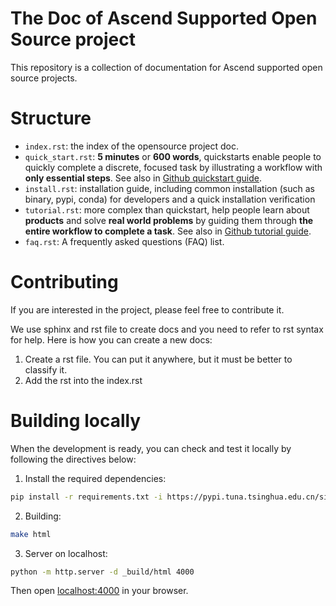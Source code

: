 # The Doc of Ascend Supported Open Source project

This repository is a collection of documentation for Ascend supported open source projects.

# Structure

- `index.rst`: the index of the opensource project doc.
- `quick_start.rst`: **5 minutes** or **600 words**, quickstarts enable people to quickly complete a discrete, focused task by illustrating a workflow with **only essential steps**. See also in [Github quickstart guide](https://docs.github.com/en/contributing/style-guide-and-content-model/quickstart-content-type).
- `install.rst`: installation guide, including common installation (such as binary, pypi, conda) for developers and a quick installation verification
- `tutorial.rst`: more complex than quickstart, help people learn about **products** and solve **real world problems** by guiding them through **the entire workflow to complete a task**. See also in [Github tutorial guide](https://docs.github.com/en/contributing/style-guide-and-content-model/tutorial-content-type).
- `faq.rst`: A frequently asked questions (FAQ) list.

# Contributing

If you are interested in the project, please feel free to contribute it.

We use sphinx and rst file to create docs and you need to refer to rst syntax for help.
Here is how you can create a new docs:

1. Create a rst file. You can put it anywhere, but it must be better to classify it.
2. Add the rst into the index.rst

# Building locally

When the development is ready, you can check and test it locally by following the directives below:

1. Install the required dependencies:  

```bash
pip install -r requirements.txt -i https://pypi.tuna.tsinghua.edu.cn/simple --extra-index-url https://download.pytorch.org/whl/cpu
```

2. Building:  

```bash
make html
```

3. Server on localhost:  

```bash
python -m http.server -d _build/html 4000
```

Then open [localhost:4000](http://localhost:4000) in your browser.
